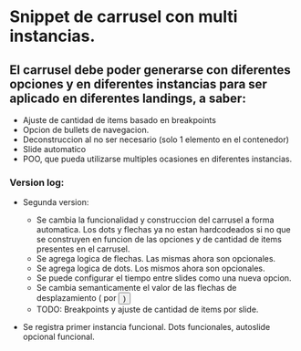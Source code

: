 # Snippet de carrusel con multi instancias.

## El carrusel debe poder generarse con diferentes opciones y en diferentes instancias para ser aplicado en diferentes landings, a saber:

- Ajuste de cantidad de items basado en breakpoints
- Opcion de bullets de navegacion.
- Deconstruccion al no ser necesario (solo 1 elemento en el contenedor)
- Slide automatico
- POO, que pueda utilizarse multiples ocasiones en diferentes instancias.

### Version log:

- Segunda version: 
    - Se cambia la funcionalidad y construccion del carrusel a forma automatica. Los dots y flechas ya no estan hardcodeados si no que se construyen en funcion de las opciones y de cantidad de items presentes en el carrusel.
    - Se agrega logica de flechas. Las mismas ahora son opcionales.
    - Se agrega logica de dots. Los mismos ahora son opcionales.
    - Se puede configurar el tiempo entre slides como una nueva opcion.
    - Se cambia semanticamente el valor de las flechas de desplazamiento (<a> por <button>)
    - TODO: Breakpoints y ajuste de cantidad de items por slide.

- Se registra primer instancia funcional. Dots funcionales, autoslide opcional funcional.
